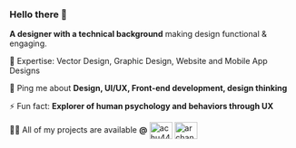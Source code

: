 

### Hello there 👋
**A designer with a technical background** making design functional & engaging.


💅 Expertise: Vector Design, Graphic Design, Website and Mobile App Designs

💬 Ping me about **Design, UI/UX, Front-end development, design thinking** 

⚡ Fun fact: **Explorer of human psychology and behaviors through UX**


👨‍💻 All of my projects are available **@**
<a href="https://dribbble.com/achu44" target="blank"><img align="center" src="https://raw.githubusercontent.com/rahuldkjain/github-profile-readme-generator/master/src/images/icons/Social/dribbble.svg" alt="achu44" height="30" width="40" /></a>
<a href="https://www.behance.net/archanayadav12" target="blank"><img align="center" src="https://raw.githubusercontent.com/rahuldkjain/github-profile-readme-generator/master/src/images/icons/Social/behance.svg" alt="archanayadav12" height="30" width="40" /></a>
</p>






